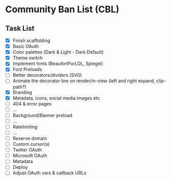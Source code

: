 # Community Ban List (CBL)

## Task List

- [x] Finish scaffolding
- [x] Basic OAuth
- [x] Color palettes (Dark & Light - Dark Default)
- [x] Theme switch
- [x] Implement fonts (BeaufortForLOL, Spiegel)
- [x] Font Preloads
- [ ] Better decorators/dividers (SVG)
- [ ] Animate the decorator line on render/in-view (left and right expand, clip-path?)
- [x] Branding
- [x] Metadata, icons, social media images etc
- [ ] 404 & error pages
- [ ] ...
- [ ] Background/Banner preload
- [ ] ...
- [ ] Ratelimiting
- [ ] ...
- [ ] Reserve domain
- [ ] Custom cursor(s)
- [ ] Twitter OAuth
- [ ] Microsoft OAuth
- [ ] Metadata
- [ ] Deploy
- [ ] Adjust OAuth vars & callback URLs
